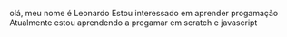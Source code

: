 olá, meu nome é Leonardo
Estou interessado em aprender progamação
Atualmente estou aprendendo a progamar em scratch e javascript
